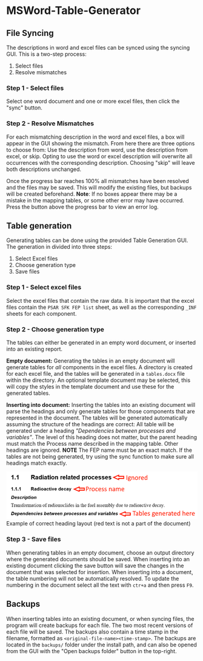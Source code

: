# MSWord-Table-Generator

## File Syncing
The descriptions in word and excel files can be synced using the syncing GUI. This is a two-step process:

1. Select files
2. Resolve mismatches

### Step 1 - Select files
Select one word document and one or more excel files, then click the "sync" button. 

### Step 2 - Resolve Mismatches
For each mismatching description in the word and excel files, a box will appear in the GUI showing the mismatch. From here there are three options to choose from: Use the description from word, use the description from excel, or skip. Opting to use the word or excel description will overwrite all occurrences with the corresponding description. Choosing "skip" will leave both descriptions unchanged. 

Once the progress bar reaches 100% all mismatches have been resolved and the files may be saved. This will modify the existing files, but backups will be created beforehand. **Note**: If no boxes appear there may be a mistake in the mapping tables, or some other error may have occurred. Press the button above the progress bar to view an error log.  

## Table generation
Generating tables can be done using the provided Table Generation GUI. The generation in divided into three steps:
1. Select Excel files
2. Choose generation type
3. Save files
### Step 1 - Select excel files
Select the excel files that contain the raw data. It is important that the excel files contain the `PSAR SFK FEP list` sheet, as well as the corresponding `_INF` sheets for each component.

### Step 2 - Choose generation type
The tables can either be generated in an empty word document, or inserted into an existing report.

**Empty document:** Generating the tables in an empty document will generate tables for _all_ components in the excel files. A directory is created for each excel file, and the tables will be generated in a `tables.docx` file within the directory. An optional template document may be selected, this will copy the styles in the template document and use these for the generated tables.

**Inserting into document:** Inserting the tables into an existing document will parse the headings and only generate tables for those components that are represented in the document. The tables will be generated automatically assuming the structure of the headings are correct: All table will be generated under a heading _"Dependencies between processes and variables"_. The level of this heading does not matter, but the parent heading must match the Process name described in the mapping table. Other headings are ignored. **NOTE** The FEP name must be an exact match. If the tables are not being generated, try using the sync function to make sure all headings match exactly.

![Example of correct heading layout](resources/heading_example.png)
Example of correct heading layout (red text is not a part of the document)

### Step 3 - Save files

When generating tables in an empty document, choose an output directory where the generated documents should be saved. When inserting into an existing document clicking the save button will save the changes in the document that was selected for insertion. When inserting into a document, the table numbering will not be automatically resolved. To update the numbering in the document select all the text with `ctr+a` and then press `F9`.

## Backups
When inserting tables into an existing document, or when syncing files, the program will create backups for each file. The two most recent versions of each file will be saved. The backups also contain a time stamp in the filename, formatted as `<original-file-name><time-stamp>`. The backups are located in the `backups/` folder under the install path, and can also be opened from the GUI with the "Open backups folder" button in the top-right. 
